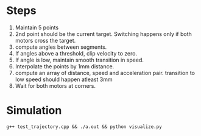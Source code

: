 # Steps
1. Maintain 5 points
2. 2nd point should be the current target. Switching happens only if both motors cross the target.
3. compute angles between segments.
4. If angles above a threshold, clip velocity to zero.
5. If angle is low, maintain smooth transition in speed.
6. Interpolate the points by 1mm distance.
7. compute an array of distance, speed and acceleration pair. transition to low speed should happen atleast 3mm
8. Wait for both motors at corners.


# Simulation

```
g++ test_trajectory.cpp && ./a.out && python visualize.py
```

